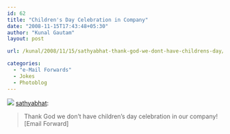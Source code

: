 ```yaml
---
id: 62
title: "Children's Day Celebration in Company"
date: "2008-11-15T17:43:48+05:30"
author: "Kunal Gautam"
layout: post

url: /kunal/2008/11/15/sathyabhat-thank-god-we-dont-have-childrens-day/

categories:
  - "e-Mail Forwards"
  - Jokes
  - Photoblog
---
```


![](/post/62/children-day-celebration.jpg)
[sathyabhat](http://tumble.sathyabh.at/post/59614863/thank-god-we-dont-have-childrens-day-celebration):

> Thank God we don’t have children’s day celebration in our company! \[Email Forward\]
